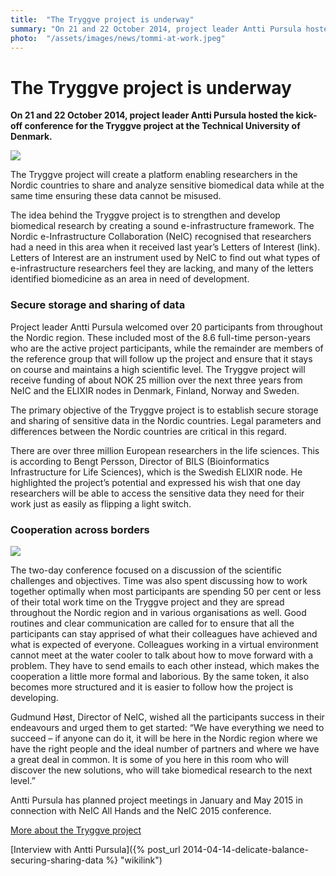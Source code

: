 ```yaml
---
title:  "The Tryggve project is underway"
summary: "On 21 and 22 October 2014, project leader Antti Pursula hosted the kick-off conference for the Tryggve project at the Technical University of Denmark."
photo:  "/assets/images/news/tommi-at-work.jpeg"
---
```


The Tryggve project is underway
===============================

**On 21 and 22 October 2014, project leader Antti Pursula hosted the kick-off conference for the Tryggve project at the Technical University of Denmark.**

<a href="{{ site.baseurl }}/assets/images/news/tommi-at-work.jpeg"> <img class="smallpic" src="{{ site.baseurl }}/assets/images/news/tommi-at-work.jpeg"> </a>

The Tryggve project will create a platform enabling researchers in the Nordic countries to share and analyze sensitive biomedical data while at the same time ensuring these data cannot be misused.

The idea behind the Tryggve project is to strengthen and develop biomedical research by creating a sound e-infrastructure framework. The Nordic e-Infrastructure Collaboration (NeIC) recognised that researchers had a need in this area when it received last year’s Letters of Interest (link). Letters of Interest are an instrument used by NeIC to find out what types of e-infrastructure researchers feel they are lacking, and many of the letters identified biomedicine as an area in need of development.

### Secure storage and sharing of data

Project leader Antti Pursula welcomed over 20 participants from throughout the Nordic region. These included most of the 8.6 full-time person-years who are the active project participants, while the remainder are members of the reference group that will follow up the project and ensure that it stays on course and maintains a high scientific level. The Tryggve project will receive funding of about NOK 25 million over the next three years from NeIC and the ELIXIR nodes in Denmark, Finland, Norway and Sweden.

The primary objective of the Tryggve project is to establish secure storage and sharing of sensitive data in the Nordic countries. Legal parameters and differences between the Nordic countries are critical in this regard.

There are over three million European researchers in the life sciences. This is according to Bengt Persson, Director of BILS (Bioinformatics Infrastructure for Life Sciences), which is the Swedish ELIXIR node. He highlighted the project’s potential and expressed his wish that one day researchers will be able to access the sensitive data they need for their work just as easily as flipping a light switch.

### Cooperation across borders

<img class="smallpic-left" src="{{ site.baseurl }}/assets/images/news/tryggve-kickoff.jpeg">

The two-day conference focused on a discussion of the scientific challenges and objectives. Time was also spent discussing how to work together optimally when most participants are spending 50 per cent or less of their total work time on the Tryggve project and they are spread throughout the Nordic region and in various organisations as well. Good routines and clear communication are called for to ensure that all the participants can stay apprised of what their colleagues have achieved and what is expected of everyone. Colleagues working in a virtual environment cannot meet at the water cooler to talk about how to move forward with a problem. They have to send emails to each other instead, which makes the cooperation a little more formal and laborious. By the same token, it also becomes more structured and it is easier to follow how the project is developing.

Gudmund Høst, Director of NeIC, wished all the participants success in their endeavours and urged them to get started: “We have everything we need to succeed – if anyone can do it, it will be here in the Nordic region where we have the right people and the ideal number of partners and where we have a great deal in common. It is some of you here in this room who will discover the new solutions, who will take biomedical research to the next level.”

Antti Pursula has planned project meetings in January and May 2015 in connection with NeIC All Hands and the NeIC 2015 conference.

[More about the Tryggve project](https://wiki.neic.no/wiki/Tryggve)

[Interview with Antti Pursula]({% post_url 2014-04-14-delicate-balance-securing-sharing-data %} "wikilink")
